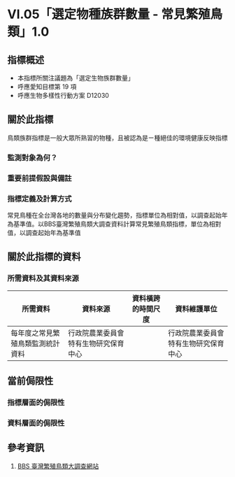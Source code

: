 # VI.05「選定物種族群數量 - 常見繁殖鳥類」1.0


## 指標概述

* 本指標所關注議題為「選定生物族群數量」
* 呼應愛知目標第 19 項
* 呼應生物多樣性行動方案 D12030


<script type="text/javascript" src="http://cdn.mathjax.org/mathjax/latest/MathJax.js?config=TeX-AMS-MML_HTMLorMML"></script>


## 關於此指標

鳥類族群指標是一般大眾所熟習的物種，且被認為是ㄧ種絕佳的環境健康反映指標

### 監測對象為何？



### 重要前提假設與備註



### 指標定義及計算方式

常見鳥種在全台灣各地的數量與分布變化趨勢，指標單位為相對值，以調查起始年為基準值。以BBS臺灣繁殖鳥類大調查資料計算常見繁殖鳥類指標，單位為相對值，以調查起始年為基準值 


## 關於此指標的資料

### 所需資料及其資料來源

| 所需資料 | 資料來源 | 資料橫跨的時間尺度 | 資料維護單位 |
|-----|-----|-----|-----|
| 每年度之常見繁殖鳥類監測統計資料 | 行政院農業委員會特有生物研究保育中心 |  | 行政院農業委員會特有生物研究保育中心 |




## 當前侷限性

### 指標層面的侷限性



### 資料層面的侷限性


## 參考資訊
1. [BBS 臺灣繁殖鳥類大調查網站](https://sites.google.com/a/birds-tesri.twbbs.org/bbs-taiwan/)
